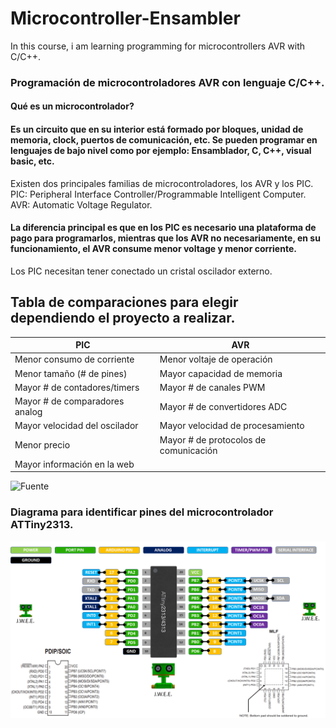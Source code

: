 # Microcontroller-Ensambler
In this course, i am learning programming for microcontrollers AVR with C/C++.
### Programación de microcontroladores AVR con lenguaje C/C++.
#### Qué es un microcontrolador?
#### Es un circuito que en su interior está formado por bloques, unidad de memoria, clock, puertos de comunicación, etc. Se pueden programar en lenguajes de bajo nivel como por ejemplo: Ensamblador, C, C++, visual basic, etc.
Existen dos principales familias de microcontroladores, los AVR y los PIC.
PIC: Peripheral Interface Controller/Programmable Intelligent Computer.
AVR: Automatic Voltage Regulator.

#### La diferencia principal es que en los PIC es necesario una plataforma de pago para programarlos, mientras que los AVR no necesariamente, en su funcionamiento, el AVR consume menor voltage y menor corriente.
Los PIC necesitan tener conectado un cristal oscilador externo.

## Tabla de comparaciones para elegir dependiendo el proyecto a realizar.

PIC  | AVR 
------------- | -------------
Menor consumo de corriente  | Menor voltaje de operación
Menor tamaño (# de pines)  | Mayor capacidad de memoria
Mayor # de contadores/timers  | Mayor # de canales PWM
Mayor # de comparadores analog  | Mayor # de convertidores ADC
Mayor velocidad del oscilador  | Mayor velocidad de procesamiento
Menor precio  | Mayor # de protocolos de comunicación
Mayor información en la web  |

![**Fuente**](https://www.youtube.com/@JNorbertoMartinez)

### Diagrama para identificar pines del microcontrolador ATTiny2313.
![](https://github.com/jwilliamsee/Microcontroller-Ensambler/blob/main/Drawings-Schematic/PIN-ATTiny2313.png?raw=true)
